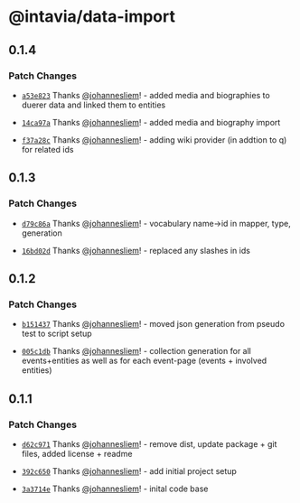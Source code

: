 # @intavia/data-import

## 0.1.4

### Patch Changes

-   [`a53e823`](https://github.com/InTaVia/data-import/commit/a53e8238b0bb11cdc14317a1d958e420be899a59) Thanks [@johannesliem](https://github.com/johannesliem)! - added media and biographies to duerer data and linked them to entities

-   [`14ca97a`](https://github.com/InTaVia/data-import/commit/14ca97acb7f08e2f555f1c71c992c585616bef29) Thanks [@johannesliem](https://github.com/johannesliem)! - added media and biography import

-   [`f37a28c`](https://github.com/InTaVia/data-import/commit/f37a28c0501365d4699e7123410e2a15002d9a63) Thanks [@johannesliem](https://github.com/johannesliem)! - adding wiki provider (in addtion to q) for related ids

## 0.1.3

### Patch Changes

-   [`d79c86a`](https://github.com/InTaVia/data-import/commit/d79c86a3f719a76f06aefb7a81808dfa200b70c5) Thanks [@johannesliem](https://github.com/johannesliem)! - vocabulary name->id in mapper, type, generation

-   [`16bd02d`](https://github.com/InTaVia/data-import/commit/16bd02dc102c15a23469144057a8eb3ef88589f1) Thanks [@johannesliem](https://github.com/johannesliem)! - replaced any slashes in ids

## 0.1.2

### Patch Changes

-   [`b151437`](https://github.com/InTaVia/data-import/commit/b151437ddcf062150c73bfb6d6aed0e3b7235c04) Thanks [@johannesliem](https://github.com/johannesliem)! - moved json generation from pseudo test to script setup

-   [`005c1db`](https://github.com/InTaVia/data-import/commit/005c1db357e36fdf325a71ccc17d5e0ee74be1b5) Thanks [@johannesliem](https://github.com/johannesliem)! - collection generation for all events+entities as well as for each event-page (events + involved entities)

## 0.1.1

### Patch Changes

-   [`d62c971`](https://github.com/InTaVia/data-import/commit/d62c971f153b31d4a2bbd5fecd3f72de527394d0) Thanks [@johannesliem](https://github.com/johannesliem)! - remove dist, update package + git files, added license + readme

-   [`392c650`](https://github.com/InTaVia/data-import/commit/392c6503725a9508bd7c2654cb4ccaf8e404c3d8) Thanks [@johannesliem](https://github.com/johannesliem)! - add initial project setup

-   [`3a3714e`](https://github.com/InTaVia/data-import/commit/3a3714ef0201bfc5ee77ca57298c18f0873419e6) Thanks [@johannesliem](https://github.com/johannesliem)! - inital code base
